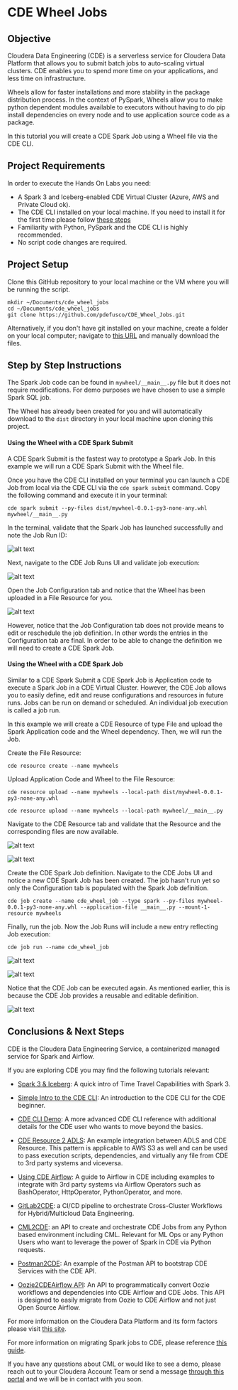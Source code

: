 # CDE Wheel Jobs

## Objective

Cloudera Data Engineering (CDE) is a serverless service for Cloudera Data Platform that allows you to submit batch jobs to auto-scaling virtual clusters. CDE enables you to spend more time on your applications, and less time on infrastructure.

Wheels allow for faster installations and more stability in the package distribution process. In the context of PySpark, Wheels allow you to make python dependent modules available to executors without having to do pip install dependencies on every node and to use application source code as a package.

In this tutorial you will create a CDE Spark Job using a Wheel file via the CDE CLI.


## Project Requirements

In order to execute the Hands On Labs you need:

* A Spark 3 and Iceberg-enabled CDE Virtual Cluster (Azure, AWS and Private Cloud ok).
* The CDE CLI installed on your local machine. If you need to install it for the first time please follow [these steps](https://docs.cloudera.com/data-engineering/cloud/cli-access/topics/cde-cli.html)
* Familiarity with Python, PySpark and the CDE CLI is highly recommended.
* No script code changes are required.


## Project Setup

Clone this GitHub repository to your local machine or the VM where you will be running the script.

```
mkdir ~/Documents/cde_wheel_jobs
cd ~/Documents/cde_wheel_jobs
git clone https://github.com/pdefusco/CDE_Wheel_Jobs.git
```

Alternatively, if you don't have git installed on your machine, create a folder on your local computer; navigate to [this URL](https://github.com/pdefusco/CDE_Wheel_Jobs.git) and manually download the files.


## Step by Step Instructions

The Spark Job code can be found in ```mywheel/__main__.py``` file but it does not require modifications. For demo purposes we have chosen to use a simple Spark SQL job.

The Wheel has already been created for you and will automatically download to the ```dist``` directory in your local machine upon cloning this project.

#### Using the Wheel with a CDE Spark Submit

A CDE Spark Submit is the fastest way to prototype a Spark Job. In this example we will run a CDE Spark Submit with the Wheel file.

Once you have the CDE CLI installed on your terminal you can launch a CDE Job from local via the CDE CLI via the ```cde spark submit``` command. Copy the following command and execute it in your terminal:

```
cde spark submit --py-files dist/mywheel-0.0.1-py3-none-any.whl mywheel/__main__.py
```

In the terminal, validate that the Spark Job has launched successfully and note the Job Run ID:

![alt text](img/cde_wheel_job_1.png)

Next, navigate to the CDE Job Runs UI and validate job execution:

![alt text](img/cde_wheel_job_2.png)

Open the Job Configuration tab and notice that the Wheel has been uploaded in a File Resource for you.

![alt text](img/cde_wheel_job_3.png)

However, notice that the Job Configuration tab does not provide means to edit or reschedule the job definition. In other words the entries in the Configuration tab are final. In order to be able to change the definition we will need to create a CDE Spark Job.

#### Using the Wheel with a CDE Spark Job

Similar to a CDE Spark Submit a CDE Spark Job is Application code to execute a Spark Job in a CDE Virtual Cluster. However, the CDE Job allows you to easily define, edit and reuse configurations and resources in future runs. Jobs can be run on demand or scheduled. An individual job execution is called a job run.

In this example we will create a CDE Resource of type File and upload the Spark Application code and the Wheel dependency. Then, we will run the Job.

Create the File Resource:

```
cde resource create --name mywheels
```

Upload Application Code and Wheel to the File Resource:

```
cde resource upload --name mywheels --local-path dist/mywheel-0.0.1-py3-none-any.whl
```

```
cde resource upload --name mywheels --local-path mywheel/__main__.py
```

Navigate to the CDE Resource tab and validate that the Resource and the corresponding files are now available.

![alt text](img/cde_wheel_job_7.png)

![alt text](img/cde_wheel_job_8.png)

Create the CDE Spark Job definition. Navigate to the CDE Jobs UI and notice a new CDE Spark Job has been created. The job hasn't run yet so only the Configuration tab is populated with the Spark Job definition.

```
cde job create --name cde_wheel_job --type spark --py-files mywheel-0.0.1-py3-none-any.whl --application-file __main__.py --mount-1-resource mywheels
```

Finally, run the job. Now the Job Runs will include a new entry reflecting Job execution:

```
cde job run --name cde_wheel_job
```

![alt text](img/cde_wheel_job_4.png)

![alt text](img/cde_wheel_job_5.png)

Notice that the CDE Job can be executed again. As mentioned earlier, this is because the CDE Job provides a reusable and editable definition.   

![alt text](img/cde_wheel_job_6.png)


## Conclusions & Next Steps

CDE is the Cloudera Data Engineering Service, a containerized managed service for Spark and Airflow.

If you are exploring CDE you may find the following tutorials relevant:

* [Spark 3 & Iceberg](https://github.com/pdefusco/Spark3_Iceberg_CML): A quick intro of Time Travel Capabilities with Spark 3.

* [Simple Intro to the CDE CLI](https://github.com/pdefusco/CDE_CLI_Simple): An introduction to the CDE CLI for the CDE beginner.

* [CDE CLI Demo](https://github.com/pdefusco/CDE_CLI_demo): A more advanced CDE CLI reference with additional details for the CDE user who wants to move beyond the basics.

* [CDE Resource 2 ADLS](https://github.com/pdefusco/CDEResource2ADLS): An example integration between ADLS and CDE Resource. This pattern is applicable to AWS S3 as well and can be used to pass execution scripts, dependencies, and virtually any file from CDE to 3rd party systems and viceversa.

* [Using CDE Airflow](https://github.com/pdefusco/Using_CDE_Airflow): A guide to Airflow in CDE including examples to integrate with 3rd party systems via Airflow Operators such as BashOperator, HttpOperator, PythonOperator, and more.

* [GitLab2CDE](https://github.com/pdefusco/Gitlab2CDE): a CI/CD pipeline to orchestrate Cross-Cluster Workflows for Hybrid/Multicloud Data Engineering.

* [CML2CDE](https://github.com/pdefusco/cml2cde_api_example): an API to create and orchestrate CDE Jobs from any Python based environment including CML. Relevant for ML Ops or any Python Users who want to leverage the power of Spark in CDE via Python requests.

* [Postman2CDE](https://github.com/pdefusco/Postman2CDE): An example of the Postman API to bootstrap CDE Services with the CDE API.

* [Oozie2CDEAirflow API](https://github.com/pdefusco/Oozie2CDE_Migration): An API to programmatically convert Oozie workflows and dependencies into CDE Airflow and CDE Jobs. This API is designed to easily migrate from Oozie to CDE Airflow and not just Open Source Airflow.

For more information on the Cloudera Data Platform and its form factors please visit [this site](https://docs.cloudera.com/).

For more information on migrating Spark jobs to CDE, please reference [this guide](https://docs.cloudera.com/cdp-private-cloud-upgrade/latest/cdppvc-data-migration-spark/topics/cdp-migration-spark-cdp-cde.html).

If you have any questions about CML or would like to see a demo, please reach out to your Cloudera Account Team or send a message [through this portal](https://www.cloudera.com/contact-sales.html) and we will be in contact with you soon.
